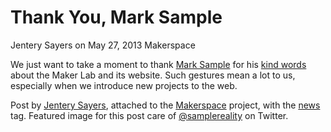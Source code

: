 # Thank You, Mark Sample
Jentery Sayers on May 27, 2013   Makerspace

<p>We just want to take a moment to thank <a title="learn more" href="http://www.samplereality.com/about/" target="_blank">Mark Sample</a> for his <a title="learn more" href="https://twitter.com/samplereality/status/337600097925877760" target="_blank">kind words</a> about the Maker Lab and its website. Such gestures mean a lot to us, especially when we introduce new projects to the web.</p>
<p>Post by <a title="learn more" href="http://maker.uvic.ca/author/admin">Jentery Sayers</a>, attached to the <a title="learn more" href="http://maker.uvic.ca/category/makerspace/">Makerspace</a> project, with the <a title="learn more" href="http://maker.uvic.ca/tag/news/">news</a> tag. Featured image for this post care of <a title="learn more" href="https://twitter.com/samplereality/" target="_blank">@samplereality</a> on Twitter.</p>
